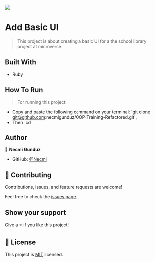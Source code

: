 ![](https://img.shields.io/badge/Microverse-blueviolet)

# Add Basic UI

> This project is about creating a basic UI for a the school library project at microverse.

## Built With

- Ruby

## How To Run

> For running this project:
- Copy and paste the following command on your terminal: ´git clone git@github.com:necmigunduz/OOP-Training-Refactored.git´,
- Then ´cd 

## Author

👤 **Necmi Gunduz**

- GitHub: [@Necmi](https://github.com/necmigunduz)

## 🤝 Contributing

Contributions, issues, and feature requests are welcome!

Feel free to check the [issues page](../../issues/).

## Show your support

Give a ⭐️ if you like this project!

## 📝 License

This project is [MIT](./MIT.md) licensed.
